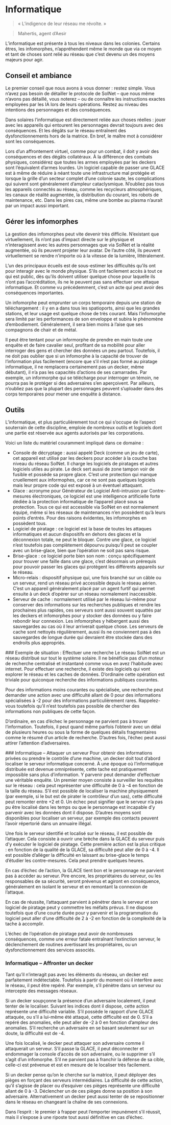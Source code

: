 # Informatique

> « L’indigence de leur réseau me révolte. »

> Mahertis, agent d’Aesir


L’informatique est présente à tous les niveaux dans les colonies. Certains êtres, les infomorphes, n’appréhendent même le monde que via ce moyen et tant de choses sont relié au réseau que c’est devenu un des moyens majeurs pour agir.

## Conseil et ambiance
Le premier conseil que nous avons à vous donner : restez simple. Vous n’avez pas besoin de détailler le protocole de SolNet – que nous même n’avons pas détaillé, vous noterez – ou de conna&icirc;tre les instructions exactes employées par les IA lors de leurs opérations. Restez au niveau des intentions des personnages et des conséquences.

Dans solaires l’informatique est directement reliée aux choses réelles : jouer avec les appareils qui entourent les personnages devrait toujours avec des conséquences. Et les dégâts sur le réseau entra&icirc;nent des dysfonctionnements hors de la matrice. En bref, le ma&icirc;tre mot à considérer sont les conséquences.

Lors d’un affrontement virtuel, comme pour un combat, il doit y avoir des conséquences et des dégâts collatéraux. À la différence des combats physiques, considérez que toutes les armes employées par les deckers sont l’équivalent d’armes lourdes. Un logiciel capable de passer une GLACE est à même de réduire à néant toute une infrastructure mal protégée et lorsque la grille d’un secteur complet d’une colonie saute, les complications qui suivent sont généralement d’ampleur cataclysmique. N’oubliez pas tous les appareils connectés au réseau, comme les recycleurs atmosphériques, les canaux de réalité augmentée, la distribution du courant, les robots de maintenance, etc. Dans les pires cas, même une bombe au plasma n’aurait par un impact aussi important.

## Gérer les infomorphes
La gestion des infomorphes peut vite devenir très difficile. N’existant que virtuellement, ils n’ont pas d’impact directe sur le physique et n’interagissent avec les autres personnages que via SolNet et la réalité augmentée, où ils peuvent projeter leur avatar. De l’autre côté, ils peuvent virtuellement se rendre n’importe où à la vitesse de la lumière, littéralement.

L’un des principaux écueils est de sous-estimer les difficultés qu’ils ont pour interagir avec le monde physique. S’ils ont facilement accès à tout ce qui est public, dès qu’ils doivent utiliser quelque chose pour laquelle ils n’ont pas l’accréditation, ils ne le peuvent pas sans effectuer une attaque informatique. Et comme vu précédemment, c’est un acte qui peut avoir des conséquences importantes.

Un infomorphe peut emprunter un corps temporaire depuis une station de téléchargement : il y en a dans tous les spatioports, ainsi que les grandes stations, et leur usage est quelque chose de très courant. Mais l’infomorphe sera limité par les performances de son enveloppe et subira le phénomène d’embodiement. Généralement, il sera bien moins à l’aise que ses compagnons de chair et de métal.

Il peut être tentant pour un informorphe de prendre en main toute une enquête et de faire cavalier seul, profitant de sa mobilité pour aller interroger des gens et chercher des données un peu partout. Toutefois, il ne doit pas oublier que si un infomorphe à la capacité de trouver de l’information plus facilement (encore que s’il n’est pas formé au piratage informatique, il ne remplacera certainement pas un decker, même débutant), il n’a pas les capacités d’actions de ses camarrades. Par exemple, un informorphe qui se télécharge pour interroger un témoin, ne pourra pas le protéger si des adversaires s’en aper&ccedil;oivent. Par ailleurs, n’oubliez pas que la plupart des personnages peuvent s’uploader dans des corps temporaires pour mener une enquête à distance.

## Outils
L’informatique, et plus particulièrement tout ce qui s’occupe de l’aspect souterrain de cette discipline, emploie de nombreux outils et logiciels dont une partie est réservée aux agents autorisés par les corporations.

Voici un liste du matériel couramment impliqué dans ce domaine :
* Console de décryptage : aussi appelé Deck (comme un jeu de carte), cet appareil est utilisé par les deckers pour accéder à la couche bas niveau du réseau SolNet. Il charge les logiciels de piratages et autres logiciels utiles au pirate. Le deck sert aussi de zone tampon voir de fusible et possède sa propre glace. C’est une protection qui manque cruellement aux informophes, car ce ne sont pas quelques logiciels mais leur propre code qui est exposé à un éventuel attaquant.
* Glace : acronyme pour Générateur de Logiciel Anti-intrusion par Contre-mesures électroniques, ce logiciel est une intelligence artificielle forte dédiée à la protection informatique de l’appareil placé sous sa protection. Tous ce qui est accessible via SolNet en est normalement équipé, même si les réseaux de maintenances n’en possèdent qu’à leurs points d’entrés. Pour des raisons évidentes, les infomorphes en possèdent tous.
* Logiciel de piratage : ce logiciel est la base de toutes les attaques informatiques et aucun dispositifs en dehors des glaces et la déconnexion totale, ne peut le bloquer. Contre une glace, ce logiciel n’est toutefois pas complètement dépourvu puisqu’il peut se coupler avec un brise-glace, bien que l’opération ne soit pas sans risque.
* Brise-glace : ce logiciel porte bien son nom : con&ccedil;u spécifiquement pour trouver une faille dans une glace, c’est désormais un prérequis pour pouvoir passer les glaces qui protègent les différents appareils sur le réseau.
* Micro-relais : dispositif physique qui, une fois branché sur un câble ou un serveur, rend un réseau privé accessible depuis le réseau aérien. C’est un appareil généralement placé par un agent furtif qui permet ensuite à un deck d’opérer sur un réseau normalement inaccessible.
* Serveur de cache : normalement utilisé par le réseau lui-même pour conserver des informations sur les recherches publiques et rendre les prochaines plus rapides, ces serveurs sont aussi souvent squattés par les deckers et infomorphes pour y stocker des données ou y faire rebondir leur connexion. Les infomorphes y hébergent aussi des sauvegardes au cas où il leur arriverait quelque chose. Les serveurs de cache sont nettoyés régulièrement, aussi ils ne conviennent pas à des sauvegardes de longue durée qui devraient être stockée dans des endroits plus appropriés.

<aside>
### Exemple de situation : Effectuer une recherche
Le réseau SolNet est un réseau distribué sur tout le système solaire. Il ne bénéficie pas d’un moteur de recherche centralisé et instantané comme vous en avez l’habitude avec internet. Pour effectuer une recherche, il existe des logiciels qui vont explorer le réseau et les caches de données. D’ordinaire cette opération est triviale pour quiconque recherche des informations publiques courantes.

Pour des informations moins courantes ou spécialisée, une recherche peut demander une action avec une difficulté allant de 0 pour des informations spécialisées à -2 pour des informations particulièrement rares. Rappelez-vous toutefois qu’il n’est toutefois pas possible de chercher des informations non publiques de cette fa&ccedil;on.

D’ordinaire, en cas d’échec le personnage ne parvient pas à trouver l’information. Toutefois, il peut quand même parfois l’obtenir avec un délai de plusieurs heures ou sous la forme de quelques détails fragmentaires comme le résumé d’un article de recherche. D’autres fois, l’échec peut aussi attirer l’attention d’adversaires.

</aside>

<aside>
### Informatique – Attaquer un serveur
Pour obtenir des informations privées ou prendre le contrôle d’une machine, un decker doit tout d’abord localiser le serveur informatique concerné. À une époque où l’informatique distribuée est devenue omniprésente, cette tache est pratiquement impossible sans plus d’information. Y parvenir peut demander d’effectuer une véritable enquête. Un premier moyen consiste à surveiller les requêtes sur le réseau : cela peut représenter une difficulté de 0 à -4 en fonction de la taille du réseau. S’il est possible de localiser la machine physiquement (par exemple, si le but est de pirater le contrôleur d’un sas), cette difficulté peut remonter entre +2 et 0. Un échec peut signifier que le serveur n’a pas pu être localisé dans les temps ou que le personnage est incapable d’y parvenir avec les données dont il dispose. D’autres moyens sont disponibles pour localiser un serveur, par exemple des contacts peuvent l’avoir répertorié dans un annuaire illégal.

Une fois le serveur identifié et localisé sur le réseau, il est possible de l’attaquer. Cela consiste à ouvrir une brèche dans la GLACE du serveur puis d’y exécuter le logiciel de piratage. Cette première action est la plus critique : en fonction de la qualité de la GLACE, sa difficulté peut aller de 0 à -4. Il est possible d’alléger la difficulté en laissant au brise-glace le temps d’étudier les contre-mesures. Cela peut prendre quelques heures.

En cas d’échec de l’action, la GLACE tient bon et le personnage ne parvient pas à accéder au serveur. Pire encore, les propriétaires du serveur, ou les responsables de sa sécurité, seront prévenus et agiront en conséquence, généralement en isolant le serveur et en remontant la connexion de l’attaque.

En cas de réussite, l’attaquant parvient à pénétrer dans le serveur et son logiciel de piratage peut y commettre les méfaits prévus. Il ne dispose toutefois que d’une courte durée pour y parvenir et la programmation du logiciel peut aller d’une difficulté de 2 à -2 en fonction de la complexité de la tache à accomplir.

L’échec de l’opération de piratage peut avoir de nombreuses conséquences, comme une erreur fatale entra&icirc;nant l’extinction serveur, le déclenchement de routines avertissant les propriétaires, ou un dysfonctionnement des services associés.

### Informatique – Affronter un decker
Tant qu’il n’interagit pas avec les éléments du réseau, un decker est parfaitement indétectable. Toutefois à partir du moment où il interfère avec le réseau, il peut être repéré. Par exemple, s’il pénètre dans un serveur ou intercepte des messages réseaux.

Si un decker soup&ccedil;onne la présence d’un adversaire localement, il peut tenter de le localiser. Suivant les indices dont il dispose, cette action représente une difficulté variable. S’il possède le rapport d’une GLACE attaquée, ou s’il a lui-même été attaqué, cette difficulté est de 0. S’il a repéré des anomalies, elle peut aller de -2 à 0 en fonction d’ampleur des anomalies. S’il recherche un adversaire en se basant seulement sur un doute, la difficulté est de -4.

Une fois localisé, le decker peut attaquer son adversaire comme il attaquerait un serveur. S’il passe la GLACE, il peut déconnecter et endommager la console d’accès de son adversaire, ou le supprimer s’il s’agit d’un infomorphe. S’il ne parvient pas à franchir la défense de sa cible, celle-ci est prévenue et est en mesure de le localiser très facilement.

Si un decker pense qu’on le cherche sur la matrice, il peut déployer des pièges en for&ccedil;ant des serveurs intermédiaires. La difficulté de cette action, qu’il s’agisse de placer ou d’esquiver ces pièges représente une difficulté allant de 0 à -3. Déclencher un de ces pièges donne sa position à son adversaire. Alternativement un decker peut aussi tenter de se repositionner dans le réseau en changeant la cha&icirc;ne de ses connexions.

Dans l’esprit : le premier à frapper peut l’emporter impunément s’il réussit, mais il s’expose à une riposte tout aussi définitive en cas d’échec.

</aside>